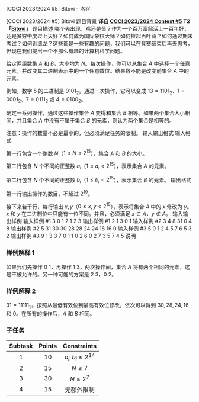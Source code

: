 



[COCI 2023/2024 #5] Bitovi - 洛谷














[COCI 2023/2024 #5] Bitovi
题目背景
**译自 [COCI 2023/2024 Contest #5](https://hsin.hr/coci/archive/2023_2024) T2「[Bitovi](https://hsin.hr/coci/archive/2023_2024/contest5_tasks.pdf)」**
题目描述
哪个先出现，鸡还是蛋？作为一个百万富翁活上一百年好，还是贫穷中度过七天好？如何成为国际象棋大师？如何拉起百叶窗？如何通过期末考试？如何训练龙？这些都是一些有趣的问题，我们可以在竞赛结束后再去思考，但现在我们提出一个不那么有趣的计算机科学问题。

给定两组数集 $A$ 和 $B$，大小均为 $N$。每次操作，你可以从集合 $A$ 中选择一个任意元素，并改变其二进制表示中的一个任意数位。结果数不能是改变前集合 $A$ 中的元素。

例如，数字 $5$ 的二进制是 $0101_2$。通过一次操作，它可以变成 $13=1101_2$、$1=0001_2$、$7=0111_2$ 或 $4=0100_2$。

确定一系列操作，通过这些操作集合 $A$ 变得和集合 $B$ 相等。如果两个集合大小相同，并且集合 $A$ 中没有不属于集合 $B$ 的元素，则认为两个集合是相等的。

注意：操作的数量不必是最小的，但必须满足任务的限制。
输入输出格式
输入格式

第一行包含一个整数 $N$（$1 \le N \le 2^{15}$），集合 $A$ 和 $B$ 的大小。

第二行包含 $N$ 个不同的正整数 $a_i$（$1 \le a_i < 2^{15}$），表示集合 $A$ 的元素。

第二行包含 $N$ 个不同的正整数 $b_i$（$1 \le b_i < 2^{15}$），表示集合 $B$ 的元素。
输出格式

第一行输出操作的数目，不超过 $2^{19}$。

接下来若干行，每行输出 $x,y$（$0 \le x, y < 2^{15}$），表示将集合 $A$ 中的 $x$ 修改为 $y$。$x$ 和 $y$ 在二进制位中只能有一位不同。并且，必须满足 $x\in A$，$y\not \in A$。
输入输出样例
输入样例 #1
3
0 1 2
1 2 3
输出样例 #1
2
1 3
0 1
输入样例 #2
3
4 8 31
0 4 8
输出样例 #2
5
31 30
30 28
28 24
24 16
16 0
输入样例 #3
5
0 1 2 4 5
7 6 5 3 2
输出样例 #3
9
1 3
3 7
0 1
1 0
2 6
0 2
7 3
5 7
4 5
说明
### 样例解释 1

如果我们先操作 $0\ 1$，再操作 $1\ 3$，两次操作间，集合 $A$ 将有两个相同的元素，这是不被允许的。另一种可能的方案是 $2\ 3$，$0\ 2$。

### 样例解释 2

$31=11111_2$。按照从最低有效位到最高有效位修改，依次可以得到 $30,28,24,16$ 和 $0$。在所有的操作后，$A$ 和 $B$ 相同。

### 子任务

| Subtask | Points | Constraints |
| :--: | :--: | :--: |
| 1 | 10 | $a_i,b_i \le 2^{14}$ |
| 2 | 15 | $N \le 7$ | 
| 3 | 30 | $N \le 2^7$ |
| 4 | 15 | 无额外限制 |






